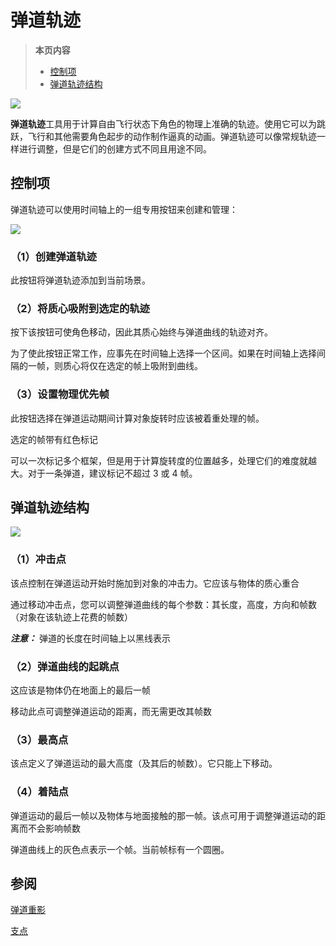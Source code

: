 # 弹道轨迹

>**本页内容**
>- [控制项](#控制项)
>- [弹道轨迹结构](#弹道轨迹结构)

![](https://cascadeur.com/images/category/2019/08/20/1ae4e8419d2b7f3c03e4dbdfdc6be872.jpg)

**弹道轨迹**工具用于计算自由飞行状态下角色的物理上准确的轨迹。使用它可以为跳跃，飞行和其他需要角色起步的动作制作逼真的动画。弹道轨迹可以像常规轨迹一样进行调整，但是它们的创建方式不同且用途不同。

## 控制项

弹道轨迹可以使用时间轴上的一组专用按钮来创建和管理：

![](https://cascadeur.com/images/category/2019/07/24/6c09e38b0d69a057a95989699ee05c10.png)

### （1）创建弹道轨迹

此按钮将弹道轨迹添加到当前场景。

### （2）将质心吸附到选定的轨迹

按下该按钮可使角色移动，因此其质心始终与弹道曲线的轨迹对齐。

为了使此按钮正常工作，应事先在时间轴上选择一个区间。如果在时间轴上选择间隔的一帧，则质心将仅在选定的帧上吸附到曲线。

### （3）设置物理优先帧

此按钮选择在弹道运动期间计算对象旋转时应该被着重处理的帧。

选定的帧带有红色标记

可以一次标记多个框架，但是用于计算旋转度的位置越多，处理它们的难度就越大。对于一条弹道，建议标记不超过 3 或 4 帧。

## 弹道轨迹结构

![](https://cascadeur.com/images/category/2019/07/24/f96cd1dd1dfd6c11b1ade92a5d071955.png)

### （1）冲击点

该点控制在弹道运动开始时施加到对象的冲击力。它应该与物体的质心重合

通过移动冲击点，您可以调整弹道曲线的每个参数：其长度，高度，方向和帧数（对象在该轨迹上花费的帧数）

***注意：*** 弹道的长度在时间轴上以黑线表示

### （2）弹道曲线的起跳点

这应该是物体仍在地面上的最后一帧

移动此点可调整弹道运动的距离，而无需更改其帧数

### （3）最高点

该点定义了弹道运动的最大高度（及其后的帧数）。它只能上下移动。

### （4）着陆点

弹道运动的最后一帧以及物体与地面接触的那一帧。该点可用于调整弹道运动的距离而不会影响帧数

弹道曲线上的灰色点表示一个帧。当前帧标有一个圆圈。

## 参阅

[弹道重影](ballistic_ghosts.md)

[支点](fulcrum_points.md)